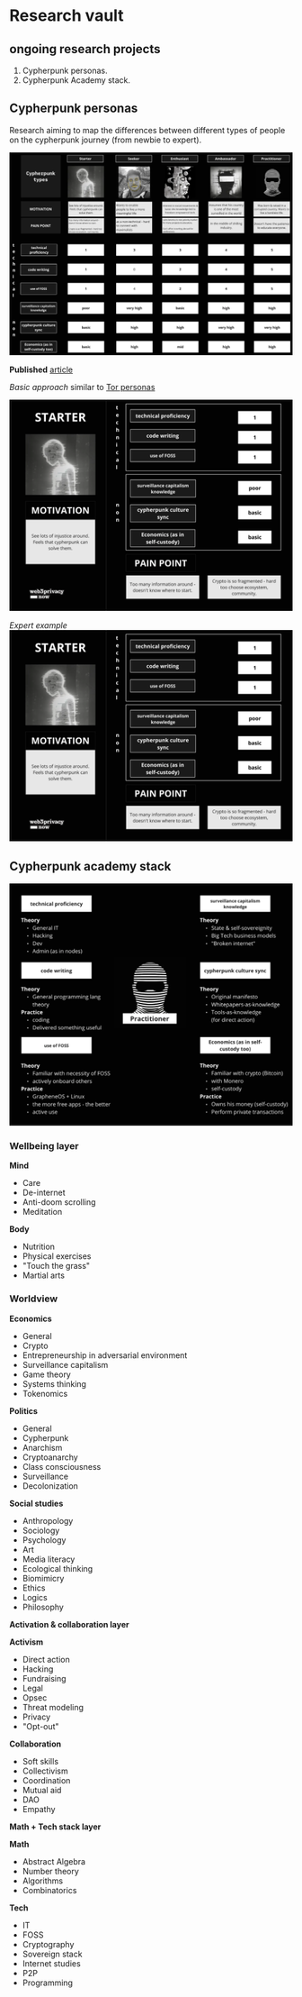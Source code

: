 # Research vault

## ongoing research projects
1. Cypherpunk personas.
2. Cypherpunk Academy stack.

## Cypherpunk personas
Research aiming to map the differences between different types of people on the cypherpunk journey (from newbie to expert).

![alt text](https://github.com/web3privacy/cypherpunkacademy/blob/main/Images/personas-comparison-chart.png)

**Published** [article](https://mirror.xyz/0x0f1F3DAf416B74DB3DE55Eb4D7513a80F4841073/u4ELDt0YkpCe272kD2f5kTThJsILg1pgaOeBsTSGV0I)

_Basic approach_ similar to [Tor personas](https://gitlab.torproject.org/tpo/ux/research/-/tree/master/personas)

![alt text](https://github.com/web3privacy/cypherpunkacademy/blob/main/Images/sample-cypherpunk-profile.png)

_Expert example_
![alt text](https://github.com/web3privacy/cypherpunkacademy/blob/main/Images/sample-cypherpunk-profile.png)

## Cypherpunk academy stack

![alt text](https://github.com/web3privacy/cypherpunkacademy/blob/main/Images/expert-cypherpunk-profile.png)

### Wellbeing layer

**Mind**
- Care
- De-internet
- Anti-doom scrolling
- Meditation

**Body**
- Nutrition
- Physical exercises
- "Touch the grass"
- Martial arts

### Worldview

**Economics**
- General
- Crypto
- Entrepreneurship in adversarial environment
- Surveillance capitalism
- Game theory
- Systems thinking
- Tokenomics
 
**Politics**
- General
- Cypherpunk
- Anarchism
- Cryptoanarchy
- Class consciousness
- Surveillance
- Decolonization
  
**Social studies**
- Anthropology
- Sociology
- Psychology
- Art
- Media literacy
- Ecological thinking
- Biomimicry
- Ethics
- Logics
- Philosophy

**Activation & collaboration layer**

**Activism**
- Direct action
- Hacking
- Fundraising
- Legal
- Opsec
- Threat modeling
- Privacy
- "Opt-out"

**Collaboration**
- Soft skills
- Collectivism
- Coordination
- Mutual aid
- DAO
- Empathy

**Math + Tech stack layer**

**Math**
- Abstract Algebra
- Number theory
- Algorithms
- Combinatorics

**Tech**
- IT
- FOSS
- Cryptography
- Sovereign stack
- Internet studies
- P2P
- Programming


